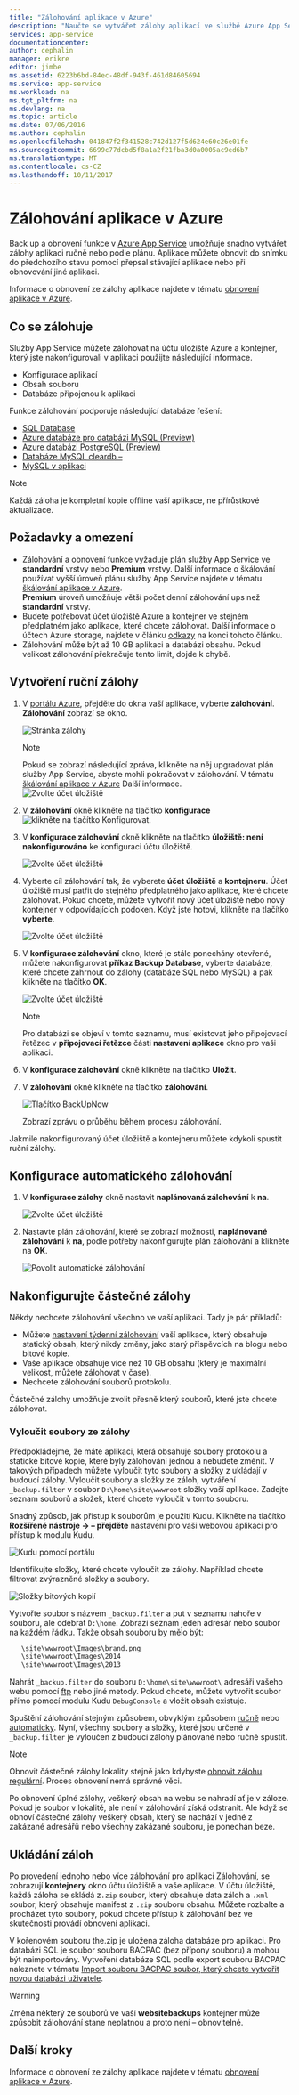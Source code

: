 ```yaml
---
title: "Zálohování aplikace v Azure"
description: "Naučte se vytvářet zálohy aplikací ve službě Azure App Service."
services: app-service
documentationcenter: 
author: cephalin
manager: erikre
editor: jimbe
ms.assetid: 6223b6bd-84ec-48df-943f-461d84605694
ms.service: app-service
ms.workload: na
ms.tgt_pltfrm: na
ms.devlang: na
ms.topic: article
ms.date: 07/06/2016
ms.author: cephalin
ms.openlocfilehash: 041847f2f341528c742d127f5d624e60c26e01fe
ms.sourcegitcommit: 6699c77dcbd5f8a1a2f21fba3d0a0005ac9ed6b7
ms.translationtype: MT
ms.contentlocale: cs-CZ
ms.lasthandoff: 10/11/2017
---
```

# <a name="back-up-your-app-in-azure"></a>Zálohování aplikace v Azure
Back up a obnovení funkce v [Azure App Service](app-service-web-overview.md) umožňuje snadno vytvářet zálohy aplikaci ručně nebo podle plánu. Aplikace můžete obnovit do snímku do předchozího stavu pomocí přepsal stávající aplikace nebo při obnovování jiné aplikaci. 

Informace o obnovení ze zálohy aplikace najdete v tématu [obnovení aplikace v Azure](web-sites-restore.md).

<a name="whatsbackedup"></a>

## <a name="what-gets-backed-up"></a>Co se zálohuje
Služby App Service můžete zálohovat na účtu úložiště Azure a kontejner, který jste nakonfigurovali v aplikaci použijte následující informace. 

* Konfigurace aplikací
* Obsah souboru
* Databáze připojenou k aplikaci

Funkce zálohování podporuje následující databáze řešení: 
   - [SQL Database](https://azure.microsoft.com/en-us/services/sql-database/)
   - [Azure databáze pro databázi MySQL (Preview)](https://azure.microsoft.com/en-us/services/mysql)
   - [Azure databázi PostgreSQL (Preview)](https://azure.microsoft.com/en-us/services/postgres)
   - [Databáze MySQL cleardb –](https://azuremarketplace.microsoft.com/en-us/marketplace/apps/SuccessBricksInc.ClearDBMySQLDatabase?tab=Overview)
   - [MySQL v aplikaci](https://blogs.msdn.microsoft.com/appserviceteam/2017/03/06/announcing-general-availability-for-mysql-in-app)
 

> [!NOTE]
>  Každá záloha je kompletní kopie offline vaší aplikace, ne přírůstkové aktualizace.
>  

<a name="requirements"></a>

## <a name="requirements-and-restrictions"></a>Požadavky a omezení
* Zálohování a obnovení funkce vyžaduje plán služby App Service ve **standardní** vrstvy nebo **Premium** vrstvy. Další informace o škálování používat vyšší úroveň plánu služby App Service najdete v tématu [škálování aplikace v Azure](web-sites-scale.md).  
  **Premium** úroveň umožňuje větší počet denní zálohování ups než **standardní** vrstvy.
* Budete potřebovat účet úložiště Azure a kontejner ve stejném předplatném jako aplikace, které chcete zálohovat. Další informace o účtech Azure storage, najdete v článku [odkazy](#moreaboutstorage) na konci tohoto článku.
* Zálohování může být až 10 GB aplikaci a databázi obsahu. Pokud velikost zálohování překračuje tento limit, dojde k chybě.

<a name="manualbackup"></a>

## <a name="create-a-manual-backup"></a>Vytvoření ruční zálohy
1. V [portálu Azure](https://portal.azure.com), přejděte do okna vaší aplikace, vyberte **zálohování**. **Zálohování** zobrazí se okno.
   
    ![Stránka zálohy][ChooseBackupsPage]
   
   > [!NOTE]
   > Pokud se zobrazí následující zpráva, klikněte na něj upgradovat plán služby App Service, abyste mohli pokračovat v zálohování.
   > V tématu [škálování aplikace v Azure](web-sites-scale.md) Další informace.  
   > ![Zvolte účet úložiště](./media/web-sites-backup/01UpgradePlan1.png)
   > 
   > 

2. V **zálohování** okně klikněte na tlačítko **konfigurace**
![klikněte na tlačítko Konfigurovat.](./media/web-sites-backup/ClickConfigure1.png)
3. V **konfigurace zálohování** okně klikněte na tlačítko **úložiště: není nakonfigurováno** ke konfiguraci účtu úložiště.
   
    ![Zvolte účet úložiště][ChooseStorageAccount]
4. Vyberte cíl zálohování tak, že vyberete **účet úložiště** a **kontejneru**. Účet úložiště musí patřit do stejného předplatného jako aplikace, které chcete zálohovat. Pokud chcete, můžete vytvořit nový účet úložiště nebo nový kontejner v odpovídajících podoken. Když jste hotovi, klikněte na tlačítko **vyberte**.
   
    ![Zvolte účet úložiště](./media/web-sites-backup/02ChooseStorageAccount1-1.png)
5. V **konfigurace zálohování** okno, které je stále ponechány otevřené, můžete nakonfigurovat **příkaz Backup Database**, vyberte databáze, které chcete zahrnout do zálohy (databáze SQL nebo MySQL) a pak klikněte na tlačítko **OK**.  
   
    ![Zvolte účet úložiště](./media/web-sites-backup/03ConfigureDatabase1.png)
   
   > [!NOTE]
   > Pro databázi se objeví v tomto seznamu, musí existovat jeho připojovací řetězec v **připojovací řetězce** části **nastavení aplikace** okno pro vaši aplikaci.
   > 
   > 
6. V **konfigurace zálohování** okně klikněte na tlačítko **Uložit**.    
7. V **zálohování** okně klikněte na tlačítko **zálohování**.
   
    ![Tlačítko BackUpNow][BackUpNow]
   
    Zobrazí zprávu o průběhu během procesu zálohování.

Jakmile nakonfigurovaný účet úložiště a kontejneru můžete kdykoli spustit ruční zálohy.  

<a name="automatedbackups"></a>

## <a name="configure-automated-backups"></a>Konfigurace automatického zálohování
1. V **konfigurace zálohy** okně nastavit **naplánovaná zálohování** k **na**. 
   
    ![Zvolte účet úložiště](./media/web-sites-backup/05ScheduleBackup1.png)
2. Nastavte plán zálohování, které se zobrazí možnosti, **naplánované zálohování** k **na**, podle potřeby nakonfigurujte plán zálohování a klikněte na **OK**.
   
    ![Povolit automatické zálohování][SetAutomatedBackupOn]

<a name="partialbackups"></a>

## <a name="configure-partial-backups"></a>Nakonfigurujte částečné zálohy
Někdy nechcete zálohování všechno ve vaší aplikaci. Tady je pár příkladů:

* Můžete [nastavení týdenní zálohování](web-sites-backup.md#configure-automated-backups) vaší aplikace, který obsahuje statický obsah, který nikdy změny, jako starý příspěvcích na blogu nebo bitové kopie.
* Vaše aplikace obsahuje více než 10 GB obsahu (který je maximální velikost, můžete zálohovat v čase).
* Nechcete zálohování souborů protokolu.

Částečné zálohy umožňuje zvolit přesně který souborů, které jste chcete zálohovat.

### <a name="exclude-files-from-your-backup"></a>Vyloučit soubory ze zálohy
Předpokládejme, že máte aplikaci, která obsahuje soubory protokolu a statické bitové kopie, které byly zálohování jednou a nebudete změnit. V takových případech můžete vyloučit tyto soubory a složky z ukládají v budoucí zálohy. Vyloučit soubory a složky ze záloh, vytváření `_backup.filter` v soubor `D:\home\site\wwwroot` složky vaší aplikace. Zadejte seznam souborů a složek, které chcete vyloučit v tomto souboru. 

Snadný způsob, jak přístup k souborům je použití Kudu. Klikněte na tlačítko **Rozšířené nástroje -> – přejděte** nastavení pro vaši webovou aplikaci pro přístup k modulu Kudu.

![Kudu pomocí portálu][kudu-portal]

Identifikujte složky, které chcete vyloučit ze zálohy.  Například chcete filtrovat zvýrazněné složky a soubory.

![Složky bitových kopií][ImagesFolder]

Vytvořte soubor s názvem `_backup.filter` a put v seznamu nahoře v souboru, ale odebrat `D:\home`. Zobrazí seznam jeden adresář nebo soubor na každém řádku. Takže obsah souboru by mělo být:
 ```bash
    \site\wwwroot\Images\brand.png
    \site\wwwroot\Images\2014
    \site\wwwroot\Images\2013
```

Nahrát `_backup.filter` do souboru `D:\home\site\wwwroot\` adresáři vašeho webu pomocí [ftp](app-service-deploy-ftp.md) nebo jiné metody. Pokud chcete, můžete vytvořit soubor přímo pomocí modulu Kudu `DebugConsole` a vložit obsah existuje.

Spuštění zálohování stejným způsobem, obvyklým způsobem [ručně](#create-a-manual-backup) nebo [automaticky](#configure-automated-backups). Nyní, všechny soubory a složky, které jsou určené v `_backup.filter` je vyloučen z budoucí zálohy plánované nebo ručně spustit. 

> [!NOTE]
> Obnovit částečné zálohy lokality stejně jako kdybyste [obnovit zálohu regulární](web-sites-restore.md). Proces obnovení nemá správné věci.
> 
> Po obnovení úplné zálohy, veškerý obsah na webu se nahradí ať je v záloze. Pokud je soubor v lokalitě, ale není v zálohování získá odstranit. Ale když se obnoví částečné zálohy veškerý obsah, který se nachází v jedné z zakázané adresářů nebo všechny zakázané souboru, je ponechán beze.
> 


<a name="aboutbackups"></a>

## <a name="how-backups-are-stored"></a>Ukládání záloh
Po provedení jednoho nebo více zálohování pro aplikaci Zálohování, se zobrazují **kontejnery** okno účtu úložiště a vaše aplikace. V účtu úložiště, každá záloha se skládá z`.zip` soubor, který obsahuje data záloh a `.xml` soubor, který obsahuje manifest z `.zip` souboru obsahu. Můžete rozbalte a procházet tyto soubory, pokud chcete přístup k zálohování bez ve skutečnosti provádí obnovení aplikaci.

V kořenovém souboru the.zip je uložena záloha databáze pro aplikaci. Pro databázi SQL je soubor souboru BACPAC (bez přípony souboru) a mohou být naimportovány. Vytvoření databáze SQL podle export souboru BACPAC naleznete v tématu [Import souboru BACPAC soubor, který chcete vytvořit novou databázi uživatele](http://technet.microsoft.com/library/hh710052.aspx).

> [!WARNING]
> Změna některý ze souborů ve vaší **websitebackups** kontejner může způsobit zálohování stane neplatnou a proto není – obnovitelné.
> 
> 

<a name="nextsteps"></a>

## <a name="next-steps"></a>Další kroky
Informace o obnovení ze zálohy aplikace najdete v tématu [obnovení aplikace v Azure](web-sites-restore.md). 


<!-- IMAGES -->
[ChooseBackupsPage]: ./media/web-sites-backup/01ChooseBackupsPage1.png
[ChooseStorageAccount]: ./media/web-sites-backup/02ChooseStorageAccount-1.png
[BackUpNow]: ./media/web-sites-backup/04BackUpNow1.png
[SetAutomatedBackupOn]: ./media/web-sites-backup/06SetAutomatedBackupOn1.png
[SaveIcon]: ./media/web-sites-backup/10SaveIcon.png
[ImagesFolder]: ./media/web-sites-backup/11Images.png
[LogsFolder]: ./media/web-sites-backup/12Logs.png
[GhostUpgradeWarning]: ./media/web-sites-backup/13GhostUpgradeWarning.png
[kudu-portal]:./media/web-sites-backup/kudu-portal.PNG

